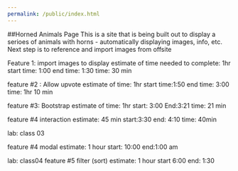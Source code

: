 ```yaml
---
permalink: /public/index.html
---
```

##Horned Animals Page
This is a site that is being built out to display a serioes of animals with horns - automatically displaying images, info, etc. Next step is to reference and import images from offsite

Feature 1: import images to display
estimate of time needed to complete: 1hr
start time: 1:00
end time: 1:30
time: 30 min


feature #2 : Allow upvote
estimate of time: 1hr
start time:1:50
end time: 3:00
time: 1hr 10 min

feature #3: Bootstrap
estimate of time: 1hr
start: 3:00
End:3:21
time: 21 min

feature #4 interaction
estimate: 45 min
start:3:30
end: 4:10
time: 40min


lab: class 03

feature #4 modal
estimate: 1 hour
start: 10:00
end:1:00 am




lab: class04
feature #5 filter (sort)
estimate: 1 hour
start 6:00
end: 1:30